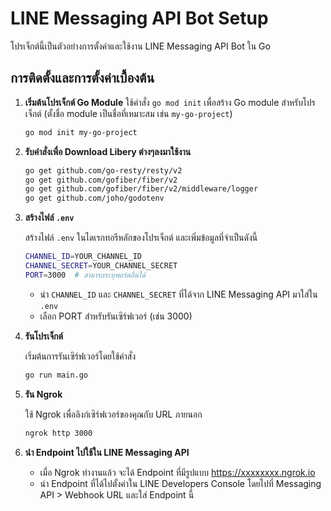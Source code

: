# LINE Messaging API Bot Setup

โปรเจ็กต์นี้เป็นตัวอย่างการตั้งค่าและใช้งาน LINE Messaging API Bot ใน Go

## การติดตั้งและการตั้งค่าเบื้องต้น


1. **เริ่มต้นโปรเจ็กต์ Go Module**
   ใช้คำสั่ง `go mod init` เพื่อสร้าง Go module สำหรับโปรเจ็กต์ (ตั้งชื่อ module เป็นชื่อที่เหมาะสม เช่น `my-go-project`)
   ```bash
   go mod init my-go-project
   ```

2. **รับคำสั่งเพื่อ Download Libery ต่างๆลงมาใช้งาน**
   ```bash
   go get github.com/go-resty/resty/v2
   go get github.com/gofiber/fiber/v2
   go get github.com/gofiber/fiber/v2/middleware/logger
   go get github.com/joho/godotenv
   ```

3. **สร้างไฟล์ `.env`**
   
   สร้างไฟล์ `.env` ในไดเรกทอรีหลักของโปรเจ็กต์ และเพิ่มข้อมูลที่จำเป็นดังนี้
   ```bash
   CHANNEL_ID=YOUR_CHANNEL_ID
   CHANNEL_SECRET=YOUR_CHANNEL_SECRET
   PORT=3000  # สามารถระบุพอร์ตอื่นได้
   ```
   - นำ `CHANNEL_ID` และ `CHANNEL_SECRET` ที่ได้จาก LINE Messaging API มาใส่ใน `.env`
   - เลือก PORT สำหรับรันเซิร์ฟเวอร์ (เช่น 3000)

4. **รันโปรเจ็กต์**
   
   เริ่มต้นการรันเซิร์ฟเวอร์โดยใช้คำสั่ง
   ```bash
   go run main.go
   ```

5. **รัน Ngrok**

   ใช้ Ngrok เพื่อลิงก์เซิร์ฟเวอร์ของคุณกับ URL ภายนอก
   ```bash
   ngrok http 3000
   ```
6. **นำ Endpoint ไปใช้ใน LINE Messaging API**

    - เมื่อ Ngrok ทำงานแล้ว จะได้ Endpoint ที่มีรูปแบบ https://xxxxxxxx.ngrok.io
    - นำ Endpoint ที่ได้ไปตั้งค่าใน LINE Developers Console โดยไปที่ Messaging API > Webhook URL และใส่ Endpoint นี้